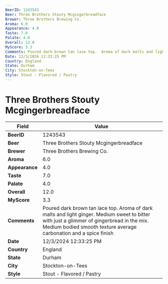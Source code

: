 ```yaml
---
BeerID: 1243543
Beer: Three Brothers Stouty Mcgingerbreadface
Brewer: Three Brothers Brewing Co.
Aroma: 6.0
Appearance: 4.0
Taste: 7.0
Palate: 4.0
Overall: 12.0
MyScore: 3.3
Comments: Poured dark brown tan lace top.  Aroma of dark malts and light ginger. Medium sweet to bitter with just a glimmer of gingerbread in the mix. Medium bodied smooth texture average carbonation and a spice finish
Date: 12/3/2024 12:33:25 PM
Country: England
State: Durham
City: Stockton-on-Tees
Style: Stout - Flavored / Pastry
---
```


# Three Brothers Stouty Mcgingerbreadface

| Field         | Value |
|---------------|-------|
| **BeerID** | 1243543 |
| **Beer** | Three Brothers Stouty Mcgingerbreadface |
| **Brewer** | Three Brothers Brewing Co. |
| **Aroma** | 6.0 |
| **Appearance** | 4.0 |
| **Taste** | 7.0 |
| **Palate** | 4.0 |
| **Overall** | 12.0 |
| **MyScore** | 3.3 |
| **Comments** | Poured dark brown tan lace top.  Aroma of dark malts and light ginger. Medium sweet to bitter with just a glimmer of gingerbread in the mix. Medium bodied smooth texture average carbonation and a spice finish  |
| **Date** | 12/3/2024 12:33:25 PM |
| **Country** | England |
| **State** | Durham |
| **City** | Stockton-on-Tees |
| **Style** | Stout - Flavored / Pastry |
